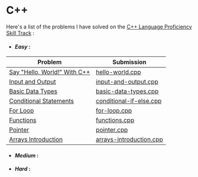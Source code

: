 # C++

Here's a list of the problems I have solved on the [C++ Language Proficiency Skill Track](https://www.hackerrank.com/domains/cpp) :

* #### **_Easy_** :

Problem | Submission
------- | ----------
[Say "Hello, World!" With C++](https://www.hackerrank.com/challenges/cpp-hello-world/problem) | [hello-world.cpp](hello-world.cpp)
[Input and Output](https://www.hackerrank.com/challenges/cpp-input-and-output/problem) | [input-and-output.cpp](input-and-output.cpp)
[Basic Data Types](https://www.hackerrank.com/challenges/c-tutorial-basic-data-types/problem) | [basic-data-types.cpp](basic-data-types.cpp)
[Conditional Statements](https://www.hackerrank.com/challenges/c-tutorial-conditional-if-else/problem) | [conditional-if-else.cpp](conditional-if-else.cpp)
[For Loop](https://www.hackerrank.com/challenges/c-tutorial-for-loop/problem) | [for-loop.cpp](for-loop.cpp)
[Functions](https://www.hackerrank.com/challenges/c-tutorial-functions/problem) | [functions.cpp](functions.cpp)
[Pointer](https://www.hackerrank.com/challenges/c-tutorial-pointer/problem) | [pointer.cpp](pointer.cpp)
[Arrays Introduction](https://www.hackerrank.com/challenges/arrays-introduction/problem) | [arrays-introduction.cpp](arrays-introduction.cpp)

* #### **_Medium_** :

* #### **_Hard_** :
